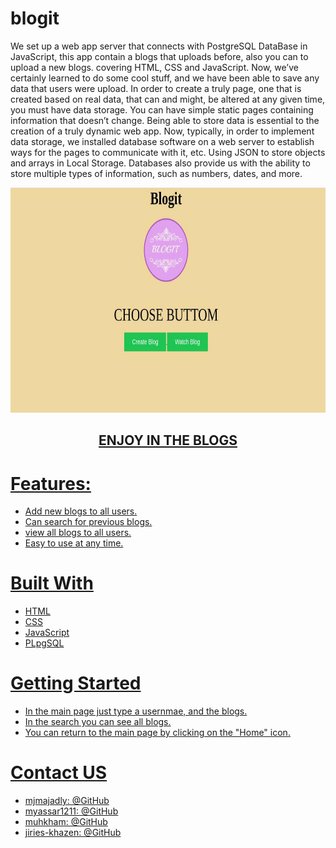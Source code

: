 # blogit


We set up a web app server that connects with PostgreSQL DataBase in JavaScript, this app contain a blogs that uploads before, also you can to upload a new blogs.
covering HTML, CSS and JavaScript. 
Now, we’ve certainly learned to do some cool stuff, and we have been able to save any data that users were upload.
In order to create a truly page, one that is created based on real data, that can and might, be altered at any given time, you must have data storage.
You can have simple static pages containing information that doesn’t change.
Being able to store data is essential to the creation of a truly dynamic web app.
Now, typically, in order to implement data storage, we installed database software on a web server to establish ways for the pages to communicate with it, etc.
Using JSON to store objects and arrays in Local Storage.
Databases also provide us with the ability to store multiple types of information, such as numbers, dates, and more.

<p align="center">
  <img src="/public/image2.jpeg" width=720px height=360px />
</p>

<h2 align="center"><a href="https://blogitkav.herokuapp.com/">ENJOY IN THE BLOGS</h2>



# Features:
- Add new blogs to all users.
- Can search for previous blogs.
- view all blogs to all users.
- Easy to use at any time.

# Built With
- HTML
- CSS
- JavaScript
- PLpgSQL

# Getting Started
- In the main page just type a usernmae, and the blogs.
- In the search you can see all blogs.
- You can return to the main page by clicking on the "Home" icon.

# Contact US
- mjmajadly: @GitHub
- myassar1211: @GitHub
- muhkham: @GitHub
- jiries-khazen: @GitHub
